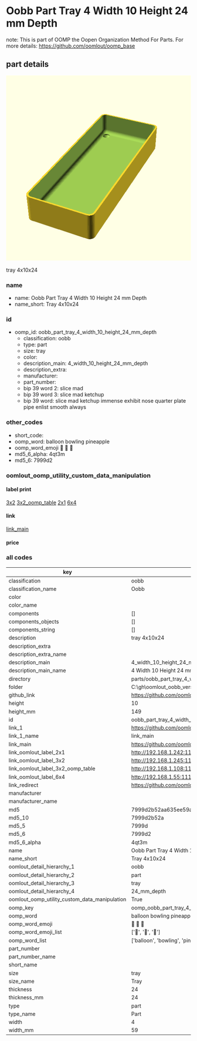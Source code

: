 # Oobb Part Tray 4 Width 10 Height 24 mm Depth  

note: This is part of OOMP the Oopen Organization Method For Parts. For more details: https://github.com/oomlout/oomp_base

##  part details
  

[![](3dpr.png)](3dpr.png)

tray 4x10x24



### name
* name: Oobb Part Tray 4 Width 10 Height 24 mm Depth
* name_short: Tray 4x10x24 
### id
* oomp_id: oobb_part_tray_4_width_10_height_24_mm_depth
  * classification: oobb
  * type: part
  * size: tray
  * color: 
  * description_main: 4_width_10_height_24_mm_depth
  * description_extra: 
  * manufacturer: 
  * part_number: 
  * bip 39 word 2: slice mad
  * bip 39 word 3: slice mad ketchup
  * bip 39 word: slice mad ketchup immense exhibit nose quarter plate pipe enlist smooth always

### other_codes
* short_code: 
* oomp_word: balloon bowling pineapple
* oomp_word_emoji :balloon: :bowling: :pineapple:
* md5_6_alpha: 4qt3m
* md5_6: 7999d2






### oomlout_oomp_utility_custom_data_manipulation
#### label print
[3x2](http://192.168.1.245:1112/?label=oomp%204qt3m)
[3x2_oomp_table](http://192.168.1.108:1112/?label=oomp%204qt3m)
[2x1](http://192.168.1.242:1112/?label=oomp%204qt3m)
[6x4](http://192.168.1.55:1112/?label=oomp%204qt3m)    

#### link

[link_main](https://github.com/oomlout/oomlout_oobb_version_4_generated_parts/tree/main/navigation_oomp/oobb/part/tray/4_width_10_height_24_mm_depth/part)                              

#### price







### all codes 
| key | value |  
| --- | --- |  
| classification | oobb |  
| classification_name | Oobb |  
| color |  |  
| color_name |  |  
| components | [] |  
| components_objects | [] |  
| components_string | [] |  
| description | tray 4x10x24 |  
| description_extra |  |  
| description_extra_name |  |  
| description_main | 4_width_10_height_24_mm_depth |  
| description_main_name | 4 Width 10 Height 24 mm Depth |  
| directory | parts/oobb_part_tray_4_width_10_height_24_mm_depth |  
| folder | C:\gh\oomlout_oobb_version_4_generated_parts\parts\oobb_part_tray_4_width_10_height_24_mm_depth |  
| github_link | https://github.com/oomlout/oomlout_oomp_part_src/tree/main/parts/oobb_part_tray_4_width_10_height_24_mm_depth |  
| height | 10 |  
| height_mm | 149 |  
| id | oobb_part_tray_4_width_10_height_24_mm_depth |  
| link_1 | https://github.com/oomlout/oomlout_oobb_version_4_generated_parts/tree/main/navigation_oomp/oobb/part/tray/4_width_10_height_24_mm_depth/part |  
| link_1_name | link_main |  
| link_main | https://github.com/oomlout/oomlout_oobb_version_4_generated_parts/tree/main/navigation_oomp/oobb/part/tray/4_width_10_height_24_mm_depth/part |  
| link_oomlout_label_2x1 | http://192.168.1.242:1112/?label=oomp%204qt3m |  
| link_oomlout_label_3x2 | http://192.168.1.245:1112/?label=oomp%204qt3m |  
| link_oomlout_label_3x2_oomp_table | http://192.168.1.108:1112/?label=oomp%204qt3m |  
| link_oomlout_label_6x4 | http://192.168.1.55:1112/?label=oomp%204qt3m |  
| link_redirect | https://github.com/oomlout/oomlout_oobb_version_4_generated_parts/tree/main/parts/oobb_tray_04_10_24 |  
| manufacturer |  |  
| manufacturer_name |  |  
| md5 | 7999d2b52aa635ee59a7c718f3e16e5b |  
| md5_10 | 7999d2b52a |  
| md5_5 | 7999d |  
| md5_6 | 7999d2 |  
| md5_6_alpha | 4qt3m |  
| name | Oobb Part Tray 4 Width 10 Height 24 mm Depth |  
| name_short | Tray 4x10x24  |  
| oomlout_detail_hierarchy_1 | oobb |  
| oomlout_detail_hierarchy_2 | part |  
| oomlout_detail_hierarchy_3 | tray |  
| oomlout_detail_hierarchy_4 | 24_mm_depth |  
| oomlout_oomp_utility_custom_data_manipulation | True |  
| oomp_key | oomp_oobb_part_tray_4_width_10_height_24_mm_depth |  
| oomp_word | balloon bowling pineapple |  
| oomp_word_emoji | :balloon: :bowling: :pineapple: |  
| oomp_word_emoji_list | [':balloon:', ':bowling:', ':pineapple:'] |  
| oomp_word_list | ['balloon', 'bowling', 'pineapple'] |  
| part_number |  |  
| part_number_name |  |  
| short_name |  |  
| size | tray |  
| size_name | Tray |  
| thickness | 24 |  
| thickness_mm | 24 |  
| type | part |  
| type_name | Part |  
| width | 4 |  
| width_mm | 59 |  
